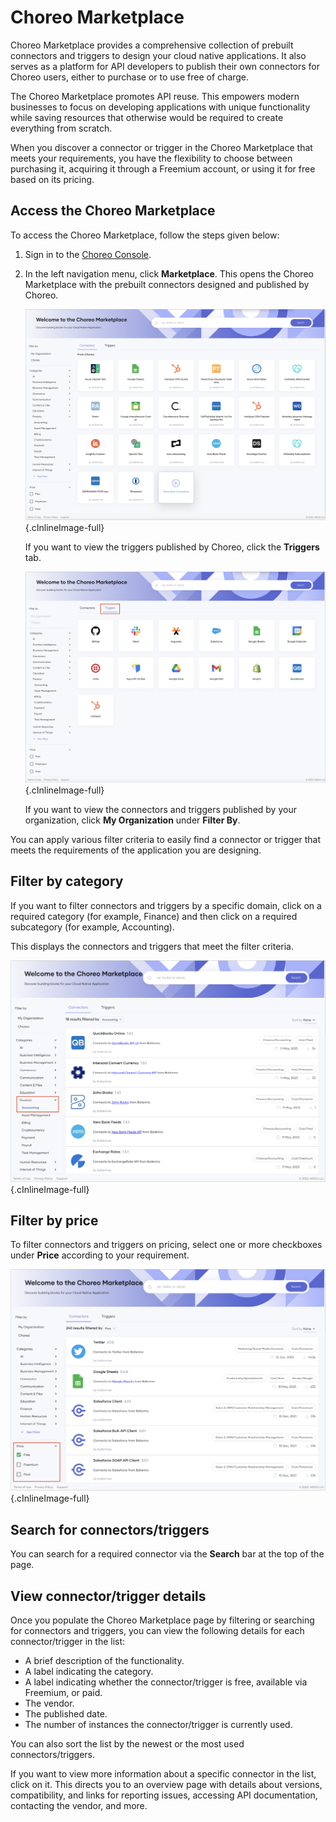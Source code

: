 # Choreo Marketplace

Choreo Marketplace provides a comprehensive collection of prebuilt connectors and triggers to design your cloud native applications. It also serves as a platform for API developers to publish their own connectors for Choreo users, either to purchase or to use free of charge.

The Choreo Marketplace promotes API reuse. This empowers modern businesses to focus on developing applications with unique functionality while saving resources that otherwise would be required to create everything from scratch.

When you discover a connector or trigger in the Choreo Marketplace that meets your requirements, you have the flexibility to choose between purchasing it, acquiring it through a Freemium account, or using it for free based on its pricing.


## Access the Choreo Marketplace

To access the Choreo Marketplace, follow the steps given below:

1. Sign in to the [Choreo Console](https://console.choreo.dev/).

2. In the left navigation menu, click **Marketplace**. This opens the Choreo Marketplace with the prebuilt connectors designed and published by Choreo. 

    ![Marketplace default view](../assets/img/choreo-concepts/marketplace/marketplace-default-view.png){.cInlineImage-full}

    If you want to view the triggers published by Choreo, click the **Triggers** tab.

     ![Marketplace triggers](../assets/img/choreo-concepts/marketplace/choreo-triggers.png){.cInlineImage-full}

    If you want to view the connectors and triggers published by your organization, click **My Organization** under **Filter By**.

You can apply various filter criteria to easily find a connector or trigger that meets the requirements of the application you are designing.

## Filter by category

If you want to filter connectors and triggers by a specific domain, click on a required category (for example, Finance) and then click on a required subcategory (for example, Accounting).

This displays the connectors and triggers that meet the filter criteria.

![Filter by category](../assets/img/choreo-concepts/marketplace/filter-by-category.png){.cInlineImage-full}

## Filter by price

To filter connectors and triggers on pricing, select one or more checkboxes under **Price** according to your requirement.

![Filter by price](../assets/img/choreo-concepts/marketplace/filter-by-price.png){.cInlineImage-full}

## Search for connectors/triggers

You can search for a required connector via the **Search** bar at the top of the page.

## View connector/trigger details

Once you populate the Choreo Marketplace page by filtering or searching for connectors and triggers, you can view the following details for each connector/trigger in the list:

- A brief description of the functionality.
- A label indicating the category.
- A label indicating whether the connector/trigger is free, available via Freemium, or paid.
- The vendor.
- The published date.
- The number of instances the connector/trigger is currently used.

You can also sort the list by the newest or the most used connectors/triggers.

If you want to view more information about a specific connector in the list, click on it. This directs you to an overview page with details about versions, compatibility, and links for reporting issues, accessing API documentation, contacting the vendor, and more.

